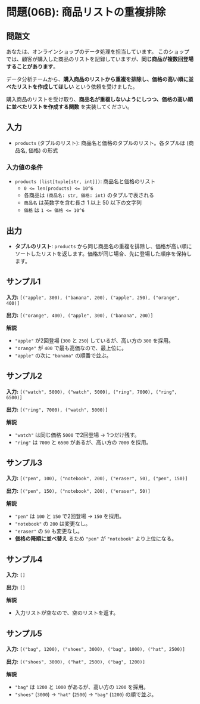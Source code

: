 # 問題(06B): 商品リストの重複排除

## 問題文

あなたは、オンラインショップのデータ処理を担当しています。
このショップでは、顧客が購入した商品のリストを記録していますが、**同じ商品が複数回登場することがあります**。

データ分析チームから、**購入商品のリストから重複を排除し、価格の高い順に並べたリストを作成してほしい** という依頼を受けました。

購入商品のリストを受け取り、**商品名が重複しないようにしつつ、価格の高い順に並べたリストを作成する関数** を実装してください。

## 入力

- `products` (タプルのリスト): 商品名と価格のタプルのリスト。各タプルは (商品名, 価格) の形式

### 入力値の条件

- `products (list[tuple[str, int]])`: 商品名と価格のリスト
  - `0 <= len(products) <= 10^6`
  - 各商品は `(商品名: str, 価格: int)` のタプルで表される
  - `商品名` は英数字を含む長さ 1 以上 50 以下の文字列
  - `価格` は `1 <= 価格 <= 10^6`

## 出力

- **タプルのリスト**: `products` から同じ商品名の重複を排除し、価格が高い順にソートしたリストを返します。価格が同じ場合、先に登場した順序を保持します。

## サンプル1
**入力:** `[("apple", 300), ("banana", 200), ("apple", 250), ("orange", 400)]`

**出力:** `[("orange", 400), ("apple", 300), ("banana", 200)]`


**解説**
- `"apple"` が2回登場 (`300` と `250`) しているが、高い方の `300` を採用。
- `"orange"` が `400` で最も高価なので、最上位に。
- `"apple"` の次に `"banana"` の順番で並ぶ。

## サンプル2
**入力:** `[("watch", 5000), ("watch", 5000), ("ring", 7000), ("ring", 6500)]`

**出力:** `[("ring", 7000), ("watch", 5000)]`


**解説**
- `"watch"` は同じ価格 `5000` で2回登場 → 1つだけ残す。
- `"ring"` は `7000` と `6500` があるが、高い方の `7000` を採用。

## サンプル3
**入力:** `[("pen", 100), ("notebook", 200), ("eraser", 50), ("pen", 150)]`

**出力:** `[("pen", 150), ("notebook", 200), ("eraser", 50)]`


**解説**
- `"pen"` は `100` と `150` で2回登場 → `150` を採用。
- `"notebook"` の `200` は変更なし。
- `"eraser"` の `50` も変更なし。
- **価格の降順に並べ替え** るため `"pen"` が `"notebook"` より上位になる。

## サンプル4
**入力:** `[]`

**出力:** `[]`


**解説**
- 入力リストが空なので、空のリストを返す。

## サンプル5
**入力:** `[("bag", 1200), ("shoes", 3000), ("bag", 1000), ("hat", 2500)]`

**出力:** `[("shoes", 3000), ("hat", 2500), ("bag", 1200)]`


**解説**
- `"bag"` は `1200` と `1000` があるが、高い方の `1200` を採用。
- `"shoes"` (`3000`) → `"hat"` (`2500`) → `"bag"` (`1200`) の順で並ぶ。

